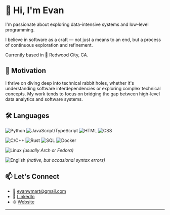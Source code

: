 # 👋 Hi, I'm Evan

I'm passionate about exploring data-intensive systems and low-level programming. 

I believe in software as a craft — not just a means to an end, but a process of continuous exploration and refinement.

Currently based in 🌲 Redwood City, CA.

## 🌟 Motivation

I thrive on diving deep into technical rabbit holes, whether it's understanding software interdependencies or exploring complex technical concepts. My work tends to focus on bridging the gap between high-level data analytics and software systems.

## 🛠️ Languages

![Python](https://img.shields.io/badge/-Python-3776AB?style=flat&logo=Python&logoColor=white)
![JavaScript/TypeScript](https://img.shields.io/badge/-JavaScript%2FTypeScript-3178C6?style=flat&logo=TypeScript&logoColor=white)
![HTML](https://img.shields.io/badge/-HTML-E34F26?style=flat&logo=html5&logoColor=white)
![CSS](https://img.shields.io/badge/-CSS-1572B6?style=flat&logo=css3&logoColor=white) 

![C/C++](https://img.shields.io/badge/-C%2FC%2B%2B-00599C?style=flat&logo=c%2B%2B&logoColor=white)
![Rust](https://img.shields.io/badge/-Rust-000000?style=flat&logo=rust&logoColor=white)
![SQL](https://img.shields.io/badge/-SQL-4479A1?style=flat&logo=PostgreSQL&logoColor=white)
![Docker](https://img.shields.io/badge/-Docker-2496ED?style=flat&logo=docker&logoColor=white)

![Linux](https://img.shields.io/badge/-Linux-FCC624?style=flat&logo=linux&logoColor=black) *(usually Arch or Fedora)*  

![English](https://img.shields.io/badge/-English-FF4B4B?style=flat&logo=books&logoColor=white) *(native, but occasional syntax errors)*

## 📫 Let's Connect

- 📧 [evanwmart@gmail.com](mailto:evanwmart@gmail.com)
- 🔗 [LinkedIn](https://www.linkedin.com/in/evanwmart)
- 🌐 [Website](https://evanwmart.com)

---
